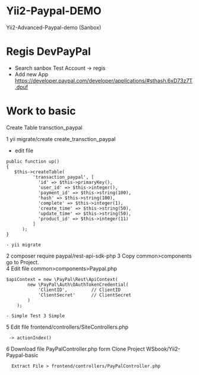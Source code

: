 # Yii2-Paypal-DEMO
Yii2-Advanced-Paypal-demo (Sanbox)

# Regis DevPayPal
  - Search sanbox Test Account -> regis
  - Add new App
  https://developer.paypal.com/developer/applications/#sthash.6xD73z7T.dpuf

# Work to basic
  Create Table transction_paypal
  
  1 yii migrate/create create_transction_paypal
 
   - edit file 
	 
    public function up()
    {
       $this->createTable(     
              'transaction_paypal', [           
                'id' => $this->primaryKey(),                
                'user_id' => $this->integer(),                 
                'payment_id' => $this->string(100),                 
                'hash' => $this->string(100),                  
                'complete' => $this->integer(1),                 
                'create_time' => $this->string(50),                 
                'update_time' => $this->string(50),                
                'product_id' => $this->integer(11)                 
              ]              
          );          
    }
    
    - yii migrate
    
    
  2 composer require paypal/rest-api-sdk-php 
  3 Copy common>components go to Project.  
  4 Edit file common>components>Paypal.php
  
    $apiContext = new \PayPal\Rest\ApiContext(    
            new \PayPal\Auth\OAuthTokenCredential(            
                'ClientID',         // ClientID                
                'ClientSecret'      // ClientSecret                
            )            
        );
        
    - Simple Test 3 Simple
    
   5 Edit file frontend/controllers/SiteControllers.php
   
     -> actionIndex()
     
   6 Download file PayPalController.php form Clone Project WSbook/Yii2-Paypal-basic
   
      Extract File > frontend/controllers/PayPalController.php
 
